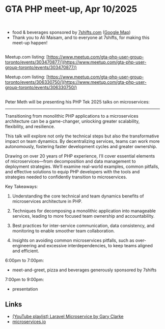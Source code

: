 # GTA PHP meet-up, Apr 10/2025
<br>

- food & beverages sponsored by [7shifts.com](https://7shifts.com) ([Google Map](https://maps.app.goo.gl/kEiQ3KsnjafybhJb9))
- Thank you to Ali Maisam, and to everyone at 7shifts, for making this meet-up happen!

##
Meetup.com listing: [https://www.meetup.com/gta-php-user-group-toronto/events/303470877/](https://www.meetup.com/gta-php-user-group-toronto/events/303470877/)

Meetup.com listing: [https://www.meetup.com/gta-php-user-group-toronto/events/306330750/](https://www.meetup.com/gta-php-user-group-toronto/events/306330750/)

##
Peter Meth will be presenting his PHP Tek 2025 talks on microservices:

---
Transitioning from monolithic PHP applications to a microservices architecture can be a game-changer, unlocking greater scalability, flexibility, and resilience.

This talk will explore not only the technical steps but also the transformative impact on team dynamics. By decentralizing services, teams can work more autonomously, fostering faster development cycles and greater ownership.

Drawing on over 20 years of PHP experience, I’ll cover essential elements of microservices—from decomposition and data management to deployment strategies. We’ll examine real-world examples, common pitfalls, and effective solutions to equip PHP developers with the tools and strategies needed to confidently transition to microservices.

Key Takeaways:
1. Understanding the core technical and team dynamics benefits of microservices architecture in PHP.

2. Techniques for decomposing a monolithic application into manageable services, leading to more focused team ownership and accountability.

3. Best practices for inter-service communication, data consistency, and monitoring to enable smoother team collaboration.

4. Insights on avoiding common microservices pitfalls, such as over-engineering and excessive interdependencies, to keep teams aligned and efficient.


6:00pm to 7:00pm: 

- meet-and-greet, pizza and beverages generously sponsored by 7shifts

7:00pm to 9:00pm: 

- presentation

## Links
- [(YouTube playlist) Laravel Microservice by Gary Clarke](https://www.youtube.com/playlist?list=PLQH1-k79HB3_8oAmVySV3PBp869IWGpLN)
- [microservices.io](https://microservices.io)


